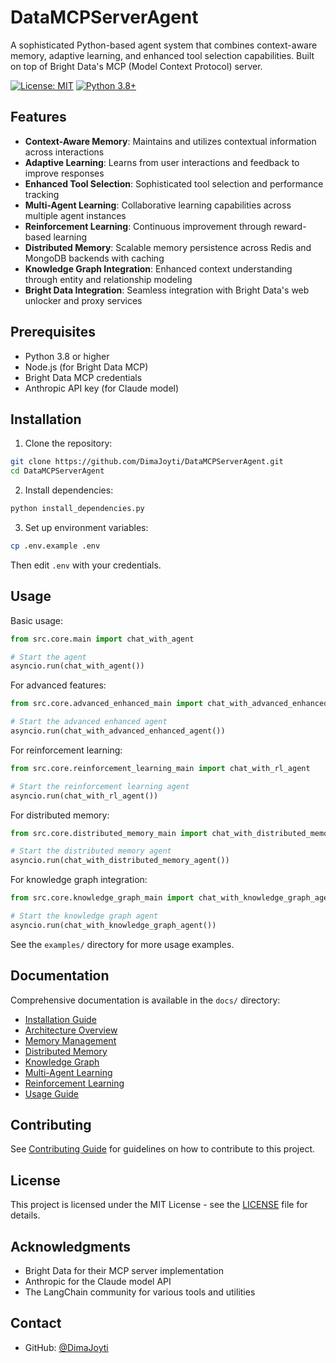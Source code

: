 # DataMCPServerAgent

A sophisticated Python-based agent system that combines context-aware memory, adaptive learning, and enhanced tool selection capabilities. Built on top of Bright Data's MCP (Model Context Protocol) server.

[![License: MIT](https://img.shields.io/badge/License-MIT-yellow.svg)](https://opensource.org/licenses/MIT)
[![Python 3.8+](https://img.shields.io/badge/python-3.8+-blue.svg)](https://www.python.org/downloads/)

## Features

- **Context-Aware Memory**: Maintains and utilizes contextual information across interactions
- **Adaptive Learning**: Learns from user interactions and feedback to improve responses
- **Enhanced Tool Selection**: Sophisticated tool selection and performance tracking
- **Multi-Agent Learning**: Collaborative learning capabilities across multiple agent instances
- **Reinforcement Learning**: Continuous improvement through reward-based learning
- **Distributed Memory**: Scalable memory persistence across Redis and MongoDB backends with caching
- **Knowledge Graph Integration**: Enhanced context understanding through entity and relationship modeling
- **Bright Data Integration**: Seamless integration with Bright Data's web unlocker and proxy services

## Prerequisites

- Python 3.8 or higher
- Node.js (for Bright Data MCP)
- Bright Data MCP credentials
- Anthropic API key (for Claude model)

## Installation

1. Clone the repository:

```bash
git clone https://github.com/DimaJoyti/DataMCPServerAgent.git
cd DataMCPServerAgent
```

2. Install dependencies:

```bash
python install_dependencies.py
```

3. Set up environment variables:

```bash
cp .env.example .env
```

Then edit `.env` with your credentials.

## Usage

Basic usage:

```python
from src.core.main import chat_with_agent

# Start the agent
asyncio.run(chat_with_agent())
```

For advanced features:

```python
from src.core.advanced_enhanced_main import chat_with_advanced_enhanced_agent

# Start the advanced enhanced agent
asyncio.run(chat_with_advanced_enhanced_agent())
```

For reinforcement learning:

```python
from src.core.reinforcement_learning_main import chat_with_rl_agent

# Start the reinforcement learning agent
asyncio.run(chat_with_rl_agent())
```

For distributed memory:

```python
from src.core.distributed_memory_main import chat_with_distributed_memory_agent

# Start the distributed memory agent
asyncio.run(chat_with_distributed_memory_agent())
```

For knowledge graph integration:

```python
from src.core.knowledge_graph_main import chat_with_knowledge_graph_agent

# Start the knowledge graph agent
asyncio.run(chat_with_knowledge_graph_agent())
```

See the `examples/` directory for more usage examples.

## Documentation

Comprehensive documentation is available in the `docs/` directory:

- [Installation Guide](docs/installation.md)
- [Architecture Overview](docs/architecture.md)
- [Memory Management](docs/memory.md)
- [Distributed Memory](docs/distributed_memory.md)
- [Knowledge Graph](docs/knowledge_graph.md)
- [Multi-Agent Learning](docs/multi_agent_learning.md)
- [Reinforcement Learning](docs/reinforcement_learning.md)
- [Usage Guide](docs/usage.md)

## Contributing

See [Contributing Guide](docs/contributing.md) for guidelines on how to contribute to this project.

## License

This project is licensed under the MIT License - see the [LICENSE](LICENSE) file for details.

## Acknowledgments

- Bright Data for their MCP server implementation
- Anthropic for the Claude model API
- The LangChain community for various tools and utilities

## Contact

- GitHub: [@DimaJoyti](https://github.com/DimaJoyti)
